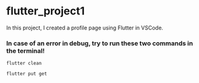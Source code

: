 # flutter_project1
In this project, I created a profile page using Flutter in VSCode.

### In case of an error in debug, try to run these two commands in the terminal!

```
flutter clean
```

```
flutter put get
```
